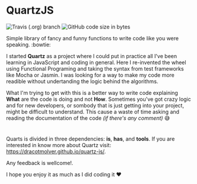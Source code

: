 # QuartzJS

![Travis (.org) branch](https://img.shields.io/travis/DracotMolver/quartz-js/master)
![GitHub code size in bytes](https://img.shields.io/github/languages/code-size/DracotMolver/quartz-js)

Simple library of fancy and funny functions to write code like you were speaking. :bowtie:

I started **Quartz** as a project where I could put in practice all I've been learning in JavaScript and coding in general. Here I re-invented the wheel using Functional Programing and taking the syntax from test frameworks like Mocha or Jasmin. I was looking for a way to make my code more readible without undertanding the logic behind the algorithms.

What I'm trying to get with this is a better way to write code explaining **What** are the code is doing and not **How**. Sometimes you've got crazy logic and for new developers, or sombody that is just getting into your project, might be difficult to understand. This cause a waste of time asking and reading the documentation of the code _(if there's any comment)_ :sweat_smile:

#

Quarts is divided in three dependencies: **is**, **has**, and **tools**. If you are interested in know more about Quartz visit: https://dracotmolver.github.io/quartz-js/.

Any feedback is wellcome!.

I hope you enjoy it as much as I did coding it :heart: